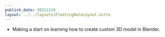 ```yaml
---
publish_date: 20211119    
layout: ../../layouts/FleetingNoteLayout.astro
---
```

- Making a start on learning how to create custom 3D model in Blender.
